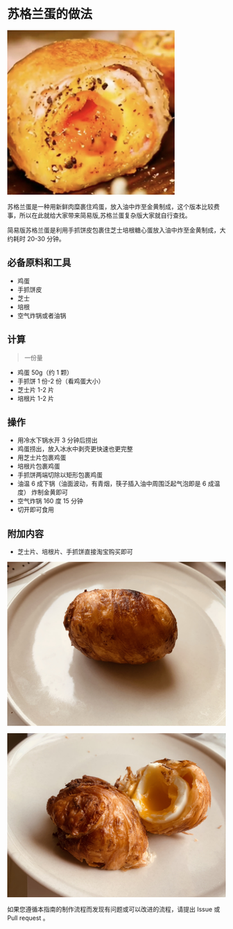 <!-- 这是 HowToCook 菜谱仓库中的示例菜谱模板文件。 -->
<!-- 注意：在编写时，中文与英文或数字之间必须有且仅有一个空格。 -->
<!-- 注意：在编写时，标题与正文之间必须有且仅有一个空行。 -->

# 苏格兰蛋的做法

<!-- 标题必须是 `菜名` + `的做法`。和文件名一致。 -->

<!-- 如果有图片更好。 -->

![简易版苏格兰蛋](./egg1.png)

苏格兰蛋是一种用新鲜肉糜裹住鸡蛋，放入油中炸至金黄制成，这个版本比较费事，所以在此就给大家带来简易版,苏格兰蛋复杂版大家就自行查找。

简易版苏格兰蛋是利用手抓饼皮包裹住芝士培根糖心蛋放入油中炸至金黄制成，大约耗时 20-30 分钟。

## 必备原料和工具

- 鸡蛋
- 手抓饼皮
- 芝士
- 培根
- 空气炸锅或者油锅

## 计算

> 一份量

- 鸡蛋 50g（约 1 颗）
- 手抓饼 1 份-2 份（看鸡蛋大小）
- 芝士片 1-2 片
- 培根片 1-2 片

## 操作

- 用冷水下锅水开 3 分钟后捞出
- 鸡蛋捞出，放入冰水中剥壳更快速也更完整
- 用芝士片包裹鸡蛋
- 培根片包裹鸡蛋
- 手抓饼两端切除以矩形包裹鸡蛋
- 油温 6 成下锅（油面波动，有青烟，筷子插入油中周围泛起气泡即是 6 成温度） 炸制金黄即可
- 空气炸锅 160 度 15 分钟
- 切开即可食用

## 附加内容

- 芝士片、培根片、手抓饼直接淘宝购买即可

![效果图](./egg2.png)

![效果图](./egg3.png)

如果您遵循本指南的制作流程而发现有问题或可以改进的流程，请提出 Issue 或 Pull request 。
